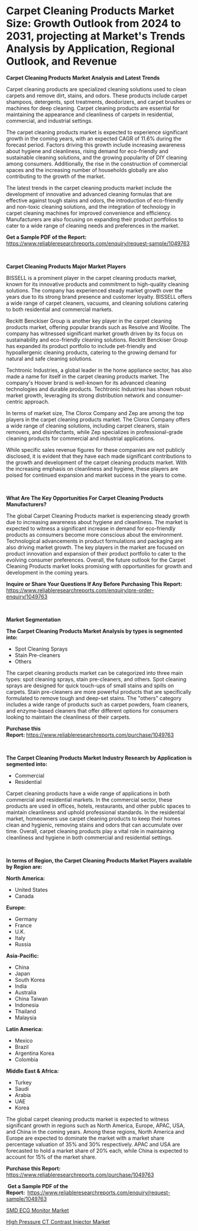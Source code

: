 <p><h1>Carpet Cleaning Products Market Size: Growth Outlook from 2024 to 2031, projecting at Market's Trends Analysis by Application, Regional Outlook, and Revenue</h1></p><p><strong>Carpet Cleaning Products Market Analysis and Latest Trends</strong></p>
<p><p>Carpet cleaning products are specialized cleaning solutions used to clean carpets and remove dirt, stains, and odors. These products include carpet shampoos, detergents, spot treatments, deodorizers, and carpet brushes or machines for deep cleaning. Carpet cleaning products are essential for maintaining the appearance and cleanliness of carpets in residential, commercial, and industrial settings.</p><p>The carpet cleaning products market is expected to experience significant growth in the coming years, with an expected CAGR of 11.6% during the forecast period. Factors driving this growth include increasing awareness about hygiene and cleanliness, rising demand for eco-friendly and sustainable cleaning solutions, and the growing popularity of DIY cleaning among consumers. Additionally, the rise in the construction of commercial spaces and the increasing number of households globally are also contributing to the growth of the market.</p><p>The latest trends in the carpet cleaning products market include the development of innovative and advanced cleaning formulas that are effective against tough stains and odors, the introduction of eco-friendly and non-toxic cleaning solutions, and the integration of technology in carpet cleaning machines for improved convenience and efficiency. Manufacturers are also focusing on expanding their product portfolios to cater to a wide range of cleaning needs and preferences in the market.</p></p>
<p><strong>Get a Sample PDF of the Report:&nbsp;</strong> <a href="https://www.reliableresearchreports.com/enquiry/request-sample/1049763">https://www.reliableresearchreports.com/enquiry/request-sample/1049763</a></p>
<p>&nbsp;</p>
<p><strong>Carpet Cleaning Products Major Market Players</strong></p>
<p><p>BISSELL is a prominent player in the carpet cleaning products market, known for its innovative products and commitment to high-quality cleaning solutions. The company has experienced steady market growth over the years due to its strong brand presence and customer loyalty. BISSELL offers a wide range of carpet cleaners, vacuums, and cleaning solutions catering to both residential and commercial markets.</p><p>Reckitt Benckiser Group is another key player in the carpet cleaning products market, offering popular brands such as Resolve and Woolite. The company has witnessed significant market growth driven by its focus on sustainability and eco-friendly cleaning solutions. Reckitt Benckiser Group has expanded its product portfolio to include pet-friendly and hypoallergenic cleaning products, catering to the growing demand for natural and safe cleaning solutions.</p><p>Techtronic Industries, a global leader in the home appliance sector, has also made a name for itself in the carpet cleaning products market. The company's Hoover brand is well-known for its advanced cleaning technologies and durable products. Techtronic Industries has shown robust market growth, leveraging its strong distribution network and consumer-centric approach.</p><p>In terms of market size, The Clorox Company and Zep are among the top players in the carpet cleaning products market. The Clorox Company offers a wide range of cleaning solutions, including carpet cleaners, stain removers, and disinfectants, while Zep specializes in professional-grade cleaning products for commercial and industrial applications.</p><p>While specific sales revenue figures for these companies are not publicly disclosed, it is evident that they have each made significant contributions to the growth and development of the carpet cleaning products market. With the increasing emphasis on cleanliness and hygiene, these players are poised for continued expansion and market success in the years to come.</p></p>
<p>&nbsp;</p>
<p><strong>What Are The Key Opportunities For Carpet Cleaning Products Manufacturers?</strong></p>
<p><p>The global Carpet Cleaning Products market is experiencing steady growth due to increasing awareness about hygiene and cleanliness. The market is expected to witness a significant increase in demand for eco-friendly products as consumers become more conscious about the environment. Technological advancements in product formulations and packaging are also driving market growth. The key players in the market are focused on product innovation and expansion of their product portfolio to cater to the evolving consumer preferences. Overall, the future outlook for the Carpet Cleaning Products market looks promising with opportunities for growth and development in the coming years.</p></p>
<p><strong>Inquire or Share Your Questions If Any Before Purchasing This Report:</strong> <a href="https://www.reliableresearchreports.com/enquiry/pre-order-enquiry/1049763">https://www.reliableresearchreports.com/enquiry/pre-order-enquiry/1049763</a></p>
<p>&nbsp;</p>
<p><strong>Market Segmentation</strong></p>
<p><strong>The Carpet Cleaning Products Market Analysis by types is segmented into:</strong></p>
<p><ul><li>Spot Cleaning Sprays</li><li>Stain Pre-cleaners</li><li>Others</li></ul></p>
<p><p>The carpet cleaning products market can be categorized into three main types: spot cleaning sprays, stain pre-cleaners, and others. Spot cleaning sprays are designed for quick touch-ups of small stains and spills on carpets. Stain pre-cleaners are more powerful products that are specifically formulated to remove tough and deep-set stains. The "others" category includes a wide range of products such as carpet powders, foam cleaners, and enzyme-based cleaners that offer different options for consumers looking to maintain the cleanliness of their carpets.</p></p>
<p><strong>Purchase this Report:&nbsp;</strong><a href="https://www.reliableresearchreports.com/purchase/1049763">https://www.reliableresearchreports.com/purchase/1049763</a></p>
<p>&nbsp;</p>
<p><strong>The Carpet Cleaning Products Market Industry Research by Application is segmented into:</strong></p>
<p><ul><li>Commercial</li><li>Residential</li></ul></p>
<p><p>Carpet cleaning products have a wide range of applications in both commercial and residential markets. In the commercial sector, these products are used in offices, hotels, restaurants, and other public spaces to maintain cleanliness and uphold professional standards. In the residential market, homeowners use carpet cleaning products to keep their homes clean and hygienic, removing stains and odors that can accumulate over time. Overall, carpet cleaning products play a vital role in maintaining cleanliness and hygiene in both commercial and residential settings.</p></p>
<p>&nbsp;</p>
<p><strong>In terms of Region, the Carpet Cleaning Products Market Players available by Region are:</strong></p>
<p>
    <p> <strong> North America: </strong>
        <ul>
            <li>United States</li>
            <li>Canada</li>
        </ul>
        </p> 
    <p> <strong> Europe: </strong>
        <ul>
            <li>Germany</li>
            <li>France</li>
            <li>U.K.</li>
            <li>Italy</li>
            <li>Russia</li>
        </ul>
        </p> 
    <p> <strong> Asia-Pacific: </strong>
        <ul>
            <li>China</li>
            <li>Japan</li>
            <li>South Korea</li>
            <li>India</li>
            <li>Australia</li>
            <li>China Taiwan</li>
            <li>Indonesia</li>
            <li>Thailand</li>
            <li>Malaysia</li>
        </ul>
        </p> 
    <p> <strong> Latin America: </strong>
        <ul>
            <li>Mexico</li>
            <li>Brazil</li>
            <li>Argentina Korea</li>
            <li>Colombia</li>
        </ul>
        </p> 
    <p> <strong> Middle East & Africa: </strong>
        <ul>
            <li>Turkey</li>
            <li>Saudi</li>
            <li>Arabia</li>
            <li>UAE</li>
            <li>Korea</li>
        </ul>
    </p>
    </p>
<p><p>The global carpet cleaning products market is expected to witness significant growth in regions such as North America, Europe, APAC, USA, and China in the coming years. Among these regions, North America and Europe are expected to dominate the market with a market share percentage valuation of 35% and 30% respectively. APAC and USA are forecasted to hold a market share of 20% each, while China is expected to account for 15% of the market share.</p></p>
<p><strong>Purchase this Report: </strong><a href="https://www.reliableresearchreports.com/purchase/1049763">https://www.reliableresearchreports.com/purchase/1049763</a></p>
<p>&nbsp;<strong>Get a Sample PDF of the Report:&nbsp;&nbsp;</strong><a href="https://www.reliableresearchreports.com/enquiry/request-sample/1049763">https://www.reliableresearchreports.com/enquiry/request-sample/1049763</a></p>
<p><strong></strong></p>
<p><p><a href="https://flame-sidecar-702.notion.site/Decoding-the-SMD-ECG-Monitor-Market-A-Deep-Dive-into-the-Latest-Market-Trends-Market-Segmentation--8e85f2467e2c42c59652d17a8a800ddb">SMD ECG Monitor Market</a></p><p><a href="https://pretty-mail-caf.notion.site/High-Pressure-CT-Contrast-Injector-Market-Research-Report-Reveals-The-Latest-Trends-And-Opportunitie-83a965573bd84b5b9e427f104fb1dfe9">High Pressure CT Contrast Injector Market</a></p></p>